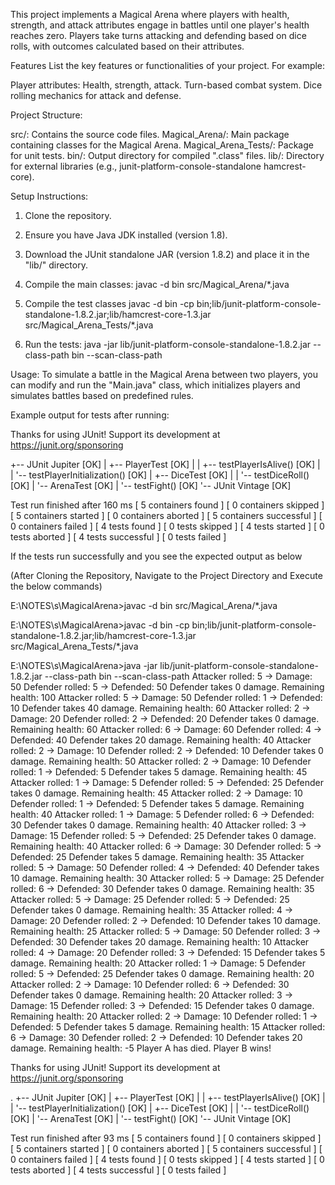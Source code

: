 This project implements a Magical Arena where players with health, strength, and attack attributes engage in battles until one player's health reaches zero. Players take turns attacking and defending based on dice rolls, with outcomes calculated based on their attributes.

Features
List the key features or functionalities of your project. For example:

Player attributes: Health, strength, attack.
Turn-based combat system.
Dice rolling mechanics for attack and defense.

Project Structure:

src/: Contains the source code files.
Magical_Arena/: Main package containing classes for the Magical Arena.
Magical_Arena_Tests/: Package for unit tests.
bin/: Output directory for compiled ".class" files.
lib/: Directory for external libraries (e.g., junit-platform-console-standalone  hamcrest-core).

Setup Instructions:

1. Clone the repository.
2. Ensure you have Java JDK installed (version 1.8).
3. Download the JUnit standalone JAR (version 1.8.2) and place it in the "lib/" directory.

4. Compile the main classes:
javac -d bin src/Magical_Arena/*.java

5. Compile the test classes
javac -d bin -cp bin;lib/junit-platform-console-standalone-1.8.2.jar;lib/hamcrest-core-1.3.jar src/Magical_Arena_Tests/*.java

6. Run the tests:
java -jar lib/junit-platform-console-standalone-1.8.2.jar --class-path bin --scan-class-path

Usage:
To simulate a battle in the Magical Arena between two players, you can modify and run the "Main.java" class, which initializes players and simulates battles based on predefined rules.

Example output for tests after running:

Thanks for using JUnit! Support its development at https://junit.org/sponsoring


+-- JUnit Jupiter [OK]
| +-- PlayerTest [OK]
| | +-- testPlayerIsAlive() [OK]
| | '-- testPlayerInitialization() [OK]
| +-- DiceTest [OK]
| | '-- testDiceRoll() [OK]
| '-- ArenaTest [OK]
|   '-- testFight() [OK]
'-- JUnit Vintage [OK]

Test run finished after 160 ms
[         5 containers found      ]
[         0 containers skipped    ]
[         5 containers started    ]
[         0 containers aborted    ]
[         5 containers successful ]
[         0 containers failed     ]
[         4 tests found           ]
[         0 tests skipped         ]
[         4 tests started         ]
[         0 tests aborted         ]
[         4 tests successful      ]
[         0 tests failed          ]

If the tests run successfully and you see the expected output as below 

(After Cloning the Repository, Navigate to the Project Directory and Execute the below commands)

E:\NOTES\s\MagicalArena>javac -d bin src/Magical_Arena/*.java

E:\NOTES\s\MagicalArena>javac -d bin -cp bin;lib/junit-platform-console-standalone-1.8.2.jar;lib/hamcrest-core-1.3.jar src/Magical_Arena_Tests/*.java

E:\NOTES\s\MagicalArena>java -jar lib/junit-platform-console-standalone-1.8.2.jar --class-path bin --scan-class-path
Attacker rolled: 5 -> Damage: 50
Defender rolled: 5 -> Defended: 50
Defender takes 0 damage. Remaining health: 100
Attacker rolled: 5 -> Damage: 50
Defender rolled: 1 -> Defended: 10
Defender takes 40 damage. Remaining health: 60
Attacker rolled: 2 -> Damage: 20
Defender rolled: 2 -> Defended: 20
Defender takes 0 damage. Remaining health: 60
Attacker rolled: 6 -> Damage: 60
Defender rolled: 4 -> Defended: 40
Defender takes 20 damage. Remaining health: 40
Attacker rolled: 2 -> Damage: 10
Defender rolled: 2 -> Defended: 10
Defender takes 0 damage. Remaining health: 50
Attacker rolled: 2 -> Damage: 10
Defender rolled: 1 -> Defended: 5
Defender takes 5 damage. Remaining health: 45
Attacker rolled: 1 -> Damage: 5
Defender rolled: 5 -> Defended: 25
Defender takes 0 damage. Remaining health: 45
Attacker rolled: 2 -> Damage: 10
Defender rolled: 1 -> Defended: 5
Defender takes 5 damage. Remaining health: 40
Attacker rolled: 1 -> Damage: 5
Defender rolled: 6 -> Defended: 30
Defender takes 0 damage. Remaining health: 40
Attacker rolled: 3 -> Damage: 15
Defender rolled: 5 -> Defended: 25
Defender takes 0 damage. Remaining health: 40
Attacker rolled: 6 -> Damage: 30
Defender rolled: 5 -> Defended: 25
Defender takes 5 damage. Remaining health: 35
Attacker rolled: 5 -> Damage: 50
Defender rolled: 4 -> Defended: 40
Defender takes 10 damage. Remaining health: 30
Attacker rolled: 5 -> Damage: 25
Defender rolled: 6 -> Defended: 30
Defender takes 0 damage. Remaining health: 35
Attacker rolled: 5 -> Damage: 25
Defender rolled: 5 -> Defended: 25
Defender takes 0 damage. Remaining health: 35
Attacker rolled: 4 -> Damage: 20
Defender rolled: 2 -> Defended: 10
Defender takes 10 damage. Remaining health: 25
Attacker rolled: 5 -> Damage: 50
Defender rolled: 3 -> Defended: 30
Defender takes 20 damage. Remaining health: 10
Attacker rolled: 4 -> Damage: 20
Defender rolled: 3 -> Defended: 15
Defender takes 5 damage. Remaining health: 20
Attacker rolled: 1 -> Damage: 5
Defender rolled: 5 -> Defended: 25
Defender takes 0 damage. Remaining health: 20
Attacker rolled: 2 -> Damage: 10
Defender rolled: 6 -> Defended: 30
Defender takes 0 damage. Remaining health: 20
Attacker rolled: 3 -> Damage: 15
Defender rolled: 3 -> Defended: 15
Defender takes 0 damage. Remaining health: 20
Attacker rolled: 2 -> Damage: 10
Defender rolled: 1 -> Defended: 5
Defender takes 5 damage. Remaining health: 15
Attacker rolled: 6 -> Damage: 30
Defender rolled: 2 -> Defended: 10
Defender takes 20 damage. Remaining health: -5
Player A has died. Player B wins!

Thanks for using JUnit! Support its development at https://junit.org/sponsoring

.
+-- JUnit Jupiter [OK]
| +-- PlayerTest [OK]
| | +-- testPlayerIsAlive() [OK]
| | '-- testPlayerInitialization() [OK]
| +-- DiceTest [OK]
| | '-- testDiceRoll() [OK]
| '-- ArenaTest [OK]
|   '-- testFight() [OK]
'-- JUnit Vintage [OK]

Test run finished after 93 ms
[         5 containers found      ]
[         0 containers skipped    ]
[         5 containers started    ]
[         0 containers aborted    ]
[         5 containers successful ]
[         0 containers failed     ]
[         4 tests found           ]
[         0 tests skipped         ]
[         4 tests started         ]
[         0 tests aborted         ]
[         4 tests successful      ]
[         0 tests failed          ]
